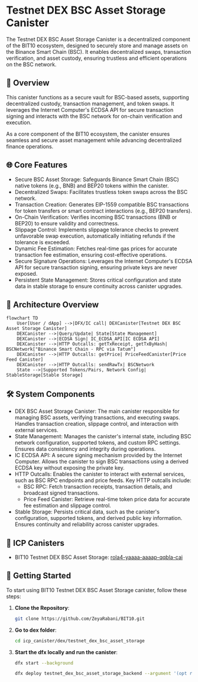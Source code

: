 # Testnet DEX BSC Asset Storage Canister

The Testnet DEX BSC Asset Storage Canister is a decentralized component of the BIT10 ecosystem, designed to securely store and manage assets on the Binance Smart Chain (BSC). It enables decentralized swaps, transaction verification, and asset custody, ensuring trustless and efficient operations on the BSC network.

## 🌟 Overview

This canister functions as a secure vault for BSC-based assets, supporting decentralized custody, transaction management, and token swaps. It leverages the Internet Computer's ECDSA API for secure transaction signing and interacts with the BSC network for on-chain verification and execution.

As a core component of the BIT10 ecosystem, the canister ensures seamless and secure asset management while advancing decentralized finance operations.

## 🌐 Core Features

- Secure BSC Asset Storage: Safeguards Binance Smart Chain (BSC) native tokens (e.g., BNB) and BEP20 tokens within the canister.
- Decentralized Swaps: Facilitates trustless token swaps across the BSC network.
- Transaction Creation: Generates EIP-1559 compatible BSC transactions for token transfers or smart contract interactions (e.g., BEP20 transfers).
- On-Chain Verification: Verifies incoming BSC transactions (BNB or BEP20) to ensure validity and correctness.
- Slippage Control: Implements slippage tolerance checks to prevent unfavorable swap execution, automatically initiating refunds if the tolerance is exceeded.
- Dynamic Fee Estimation: Fetches real-time gas prices for accurate transaction fee estimation, ensuring cost-effective operations.
- Secure Signature Operations: Leverages the Internet Computer's ECDSA API for secure transaction signing, ensuring private keys are never exposed.
- Persistent State Management: Stores critical configuration and state data in stable storage to ensure continuity across canister upgrades.

## 📐 Architecture Overview

```mermaid
flowchart TD
    User[User / dApp] -->|DFX/IC call| DEXCanister[Testnet DEX BSC Asset Storage Canister]
    DEXCanister -->|Query/Update| State[State Management]
    DEXCanister -->|ECDSA Sign| IC_ECDSA_API[IC ECDSA API]
    DEXCanister -->|HTTP Outcalls: getTxReceipt, getTxByHash| BSCNetwork["Binance Smart Chain - RPC via Tatum"]
    DEXCanister -->|HTTP Outcalls: getPrice| PriceFeedCanister[Price Feed Canister]
    DEXCanister -->|HTTP Outcalls: sendRawTx| BSCNetwork
    State -->|Supported Tokens/Pairs, Network Config| StableStorage[Stable Storage]
```

## 🛠️ System Components

- DEX BSC Asset Storage Canister: The main canister responsible for managing BSC assets, verifying transactions, and executing swaps. Handles transaction creation, slippage control, and interaction with external services.
- State Management: Manages the canister's internal state, including BSC network configuration, supported tokens, and custom RPC settings. Ensures data consistency and integrity during operations.
- IC ECDSA API: A secure signing mechanism provided by the Internet Computer. Allows the canister to sign BSC transactions using a derived ECDSA key without exposing the private key.
- HTTP Outcalls: Enables the canister to interact with external services, such as BSC RPC endpoints and price feeds. Key HTTP outcalls include:
    - BSC RPC: Fetch transaction receipts, transaction details, and broadcast signed transactions.
    - Price Feed Canister: Retrieve real-time token price data for accurate fee estimation and slippage control.
- Stable Storage: Persists critical data, such as the canister's configuration, supported tokens, and derived public key information. Ensures continuity and reliability across canister upgrades.

## 🔗 ICP Canisters

- BIT10 Testnet DEX BSC Asset Storage: [rola4-yaaaa-aaaap-qqbla-cai](https://a4gq6-oaaaa-aaaab-qaa4q-cai.raw.icp0.io/?id=rola4-yaaaa-aaaap-qqbla-cai)

## 🏁 Getting Started

To start using BIT10 Testnet DEX BSC Asset Storage canister, follow these steps:

1. **Clone the Repository**:
    ```bash
    git clone https://github.com/ZeyaRabani/BIT10.git
    ```

2. **Go to dex folder**:
    ```bash
    cd icp_canister/dex/testnet_dex_bsc_asset_storage
    ```

3. **Start the dfx locally and run the canister**:
    ```bash
    dfx start --background

    dfx deploy testnet_dex_bsc_asset_storage_backend --argument '(opt record {bsc_network = opt variant {Testnet}; ecdsa_key_name = opt variant {TestKeyLocalDevelopment}})'
    ```